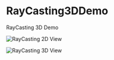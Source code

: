 # RayCasting3DDemo
RayCasting 3D Demo

![RayCasting 2D View](https://xfx.net/stackoverflow/rayCasting3D/rc3d01.png)

![RayCasting 3D View](https://xfx.net/stackoverflow/rayCasting3D/rc3d02.png)
